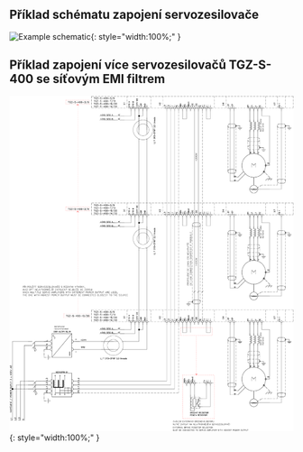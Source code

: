 ## Příklad schématu zapojení servozesilovače

![Example schematic](../img/TGZ-S-400_schematic.webp){: style="width:100%;" }

## Příklad zapojení více servozesilovačů TGZ-S-400 se síťovým EMI filtrem

![Multiple devices sharing filter](../../../../source/img/TGZ-S-400_multipleSchematic.svg){: style="width:100%;" }